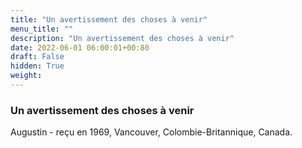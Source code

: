 ```yaml
---
title: "Un avertissement des choses à venir"
menu_title: ""
description: "Un avertissement des choses à venir"
date: 2022-06-01 06:00:01+00:80
draft: False
hidden: True
weight:
---
```

### Un avertissement des choses à venir

Augustin - reçu en 1969, Vancouver, Colombie-Britannique, Canada.
